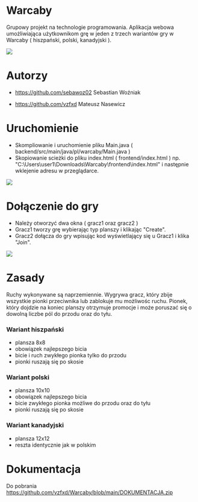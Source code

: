 # Warcaby
Grupowy projekt na technologie programowania. Aplikacja webowa umożliwiająca użytkownikom grę w jeden z trzech wariantów gry w Warcaby ( hiszpański, polski, kanadyjski ).

![](https://github.com/vzfxd/Warcaby/blob/main/readmeGIFS/gra.gif)

# Autorzy
- https://github.com/sebawoz02 Sebastian Woźniak

- https://github.com/vzfxd Mateusz Nasewicz

# Uruchomienie
- Skompliowanie i uruchomienie pliku Main.java ( backend/src/main/java/pl/warcaby/Main.java )
- Skopiowanie scieżki do pliku index.html ( frontend/index.html ) np. "C:\Users\user1\Downloads\Warcaby\frontend\index.html" i następnie wklejenie adresu w przeglądarce.

![](https://github.com/vzfxd/Warcaby/blob/main/readmeGIFS/serwer.gif)

# Dołączenie do gry
- Należy otworzyć dwa okna ( gracz1 oraz gracz2 )
- Gracz1 tworzy grę wybierając typ planszy i klikając "Create".
- Gracz2 dołącza do gry wpisując kod wyświetlający się u Gracz1 i klika "Join".

![](https://github.com/vzfxd/Warcaby/blob/main/readmeGIFS/tworzenie_gry.gif)

# Zasady
Ruchy wykonywane są naprzemiennie. Wygrywa gracz, który zbije wszystkie pionki przeciwnika lub zablokuje mu możliwośc ruchu. Pionek, który dojdzie na koniec planszy otrzymuje promocje i może poruszać się o dowolną liczbe pól do przodu oraz do tyłu.
###  Wariant hiszpański
- plansza 8x8
- obowiązek najlepszego bicia
- bicie i ruch zwykłego pionka tylko do przodu
- pionki ruszają się po skosie
###  Wariant polski
- plansza 10x10
- obowiązek najlepszego bicia
- bicie zwykłego pionka możliwe do przodu oraz do tyłu
- pionki ruszają się po skosie
###  Wariant kanadyjski
- plansza 12x12
- reszta identycznie jak w polskim



# Dokumentacja
Do pobrania https://github.com/vzfxd/Warcaby/blob/main/DOKUMENTACJA.zip

